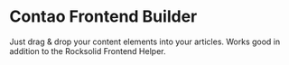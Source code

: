 # Contao Frontend Builder
Just drag & drop your content elements into your articles. Works good in addition to the Rocksolid Frontend Helper.
